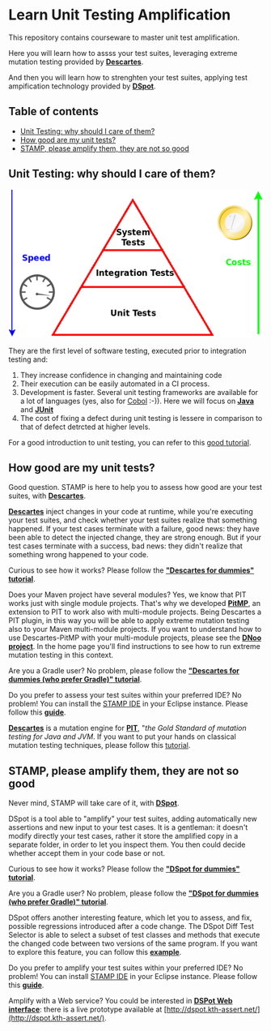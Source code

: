 # Learn Unit Testing Amplification
This repository contains courseware to master unit test amplification.

Here you will learn how to assss your test suites, leveraging extreme mutation testing provided by **[Descartes](https://github.com/STAMP-project/pitest-descartes)**.

And then you will learn how to strenghten your test suites, applying test ampification technology provided by **[DSpot](https://github.com/STAMP-project/dspot)**.

## Table of contents
  - [Unit Testing: why should I care of them?](#unit-testing-why-should-i-care-of-them-unit-testing-intro)
  - [How good are my unit tests?](#how-good-are-my-unit-tests-learn-descartes)
  - [STAMP, please amplify them, they are not so good](#stamp-please-amplify-them-they-are-not-so-good-learn-dspot)


## Unit Testing: why should I care of them?

![Test Pyramid](images/test-pyramid.png)

They are the first level of software testing, executed prior to integration testing and:
1. They increase confidence in changing and maintaining code
1. Their execution can be easily automated in a CI process.
1. Development is faster. Several unit testing frameworks are available for a lot of languages (yes, also for [Cobol](https://github.com/neopragma/cobol-unit-test) :-)). Here we will focus on **[Java](https://openjdk.java.net/)** and **[JUnit](https://junit.org/)**
1. The cost of fixing a defect during unit testing is lessere in comparison to that of defect detrcted at higher levels.

For a good introduction to unit testing, you can refer to this [good tutorial](https://www.vogella.com/tutorials/JUnit/article.html).

## How good are my unit tests?
Good question. STAMP is here to help you to assess how good are your test suites, with **[Descartes](https://github.com/STAMP-project/pitest-descartes)**.

**[Descartes](https://github.com/STAMP-project/pitest-descartes)** inject changes in your code at runtime, while you're executing your test suites, and check whether your test suites realize that something happened.
If your test cases terminate with a failure, good news: they have been able to detect the injected change, they are strong enough.
But if your test cases terminate with a success, bad news: they didn't realize that something wrong happened to your code.

Curious to see how it works? Please follow the **["Descartes for dummies" tutorial](https://github.com/STAMP-project/pitest-descartes/blob/master/docs/descartes-for-dummies-mvn.md)**.

Does your Maven project have several modules? Yes, we know that PIT works just with single module projects. That's why we developed **[PitMP](https://github.com/STAMP-project/pitmp-maven-plugin)**, an extension to PIT to work also with multi-module projects. Being Descartes a PIT plugin, in this way you will be able to apply extreme mutation testing also to your Maven multi-module projects. If you want to understand how to use Descartes-PitMP with your multi-module projects, please see the **[DNoo project](https://github.com/STAMP-project/dnoo)**. In the home page you'll find instructions to see how to run extreme mutation testing in this context.

Are you a Gradle user? No problem, please follow the **["Descartes for dummies (who prefer Gradle)" tutorial](https://github.com/STAMP-project/pitest-descartes/blob/master/docs/descartes-for-dummies-gradle.md)**.

Do you prefer to assess your test suites within your preferred IDE? No problem! You can install the [STAMP IDE](https://github.com/STAMP-project/stamp-ide) in your Eclipse instance. Please follow this **[guide](https://github.com/STAMP-project/stamp-ide/blob/master/README_Descartes.md)**.

**[Descartes](https://github.com/STAMP-project/pitest-descartes)** is a mutation engine for **[PIT](https://pitest.org/)**, "*the Gold Standard of mutation testing for Java and JVM*.
If you want to put your hands on classical mutation testing techniques, please follow this [tutorial](https://www.mkyong.com/maven/maven-pitest-mutation-testing-example/).

## STAMP, please amplify them, they are not so good
Never mind, STAMP will take care of it, with **[DSpot](https://github.com/STAMP-project/dspot)**.

DSpot is a tool able to "amplify" your test suites, adding automatically new assertions and new input to your test cases. It is a gentleman: it doesn't modify directly your test cases, rather it store the amplified copy in a separate folder, in order to let you inspect them. You then could decide whether accept them in your code base or not.

Curious to see how it works? Please follow the **["DSpot for dummies" tutorial](https://github.com/STAMP-project/dspot/blob/master/docs/dspot-for-dummies.md)**.

Are you a Gradle user? No problem, please follow the **["DSpot for dummies (who prefer Gradle)" tutorial](https://github.com/STAMP-project/dspot/blob/master/docs/dspot-for-dummies.md#execute-an-analysis-with-dspot-on-a-gradle-project)**.

DSpot offers another interesting feature, which let you to assess, and fix, possible regressions introduced after a code change. The DSpot Diff Test Selector is able to select a subset of test classes and methods that execute the changed code between two versions of the same program. If you want to explore this feature, you can follow this **[example](https://github.com/STAMP-project/dspot/tree/master/dspot-diff-test-selection#running-example)**.

Do you prefer to amplify your test suites within your preferred IDE? No problem! You can install [STAMP IDE](https://github.com/STAMP-project/stamp-ide) in your Eclipse instance. Please follow this **[guide](https://github.com/STAMP-project/stamp-ide/blob/master/README_DSpot.md)**.

Amplify with a Web service? You could be interested in **[DSPot Web interface](https://github.com/STAMP-project/dspot/blob/master/dspot-web/README.md)**: there is a live prototype available at [http://dspot.kth-assert.net/](http://dspot.kth-assert.net/).


